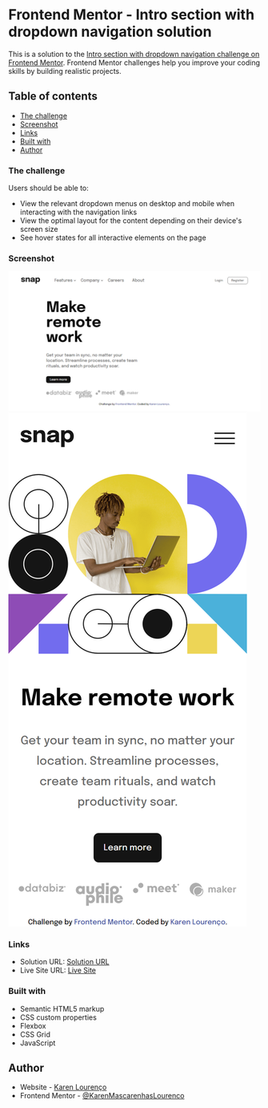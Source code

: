 # Frontend Mentor - Intro section with dropdown navigation solution

This is a solution to the [Intro section with dropdown navigation challenge on Frontend Mentor](https://www.frontendmentor.io/challenges/intro-section-with-dropdown-navigation-ryaPetHE5). Frontend Mentor challenges help you improve your coding skills by building realistic projects. 

## Table of contents

  - [The challenge](#the-challenge)
  - [Screenshot](#screenshot)
  - [Links](#links)
  - [Built with](#built-with)
- [Author](#author)

### The challenge

Users should be able to:

- View the relevant dropdown menus on desktop and mobile when interacting with the navigation links
- View the optimal layout for the content depending on their device's screen size
- See hover states for all interactive elements on the page

### Screenshot

![](./screenshot.png)
![](./screenshot-mobile.png)

### Links

- Solution URL: [Solution URL](https://github.com/KarenMascarenhasLourenco/Frontend-Mentor/tree/main/Junior/intro-section-with-dropdown-navigation-main)
- Live Site URL: [Live Site](https://intro-section-jr-karen-lourenco.netlify.app/)

### Built with

- Semantic HTML5 markup
- CSS custom properties
- Flexbox
- CSS Grid
- JavaScript

## Author

- Website - [Karen Lourenço](https://karenmascarenhaslourenco.github.io/)
- Frontend Mentor - [@KarenMascarenhasLourenco](https://www.frontendmentor.io/profile/KarenMascarenhasLourenco)